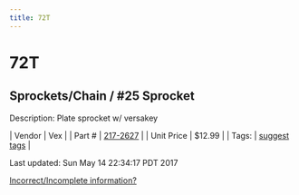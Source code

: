 ```yaml
---
title: 72T
---
```


# 72T
## Sprockets/Chain / #25 Sprocket
Description: 	Plate sprocket w/ versakey 

| Vendor | Vex | 
| Part # | [217-2627](http://www.vexrobotics.com/vexpro/motion/sprockets-and-chain/25-sprockets.html) | 
| Unit Price | $12.99 | 
| Tags: | [suggest tags](https://docs.google.com/forms/d/e/1FAIpQLSeWyY8v3RgOty-MyWmh9U0iivNYN_molChYyS-0U-o-kOAv_g/viewform) | 

Last updated: Sun May 14 22:34:17 PDT 2017

 [Incorrect/Incomplete information?](https://docs.google.com/forms/d/e/1FAIpQLSeWyY8v3RgOty-MyWmh9U0iivNYN_molChYyS-0U-o-kOAv_g/viewform)